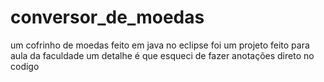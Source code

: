 # conversor_de_moedas
um cofrinho de moedas feito em java no eclipse
foi um projeto feito para aula da faculdade
um detalhe é que esqueci de fazer anotações direto no codigo
